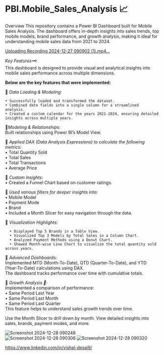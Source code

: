 # PBI.Mobile_Sales_Analysis 📈

Overview
This repository contains a Power BI Dashboard built for Mobile Sales Analysis. The dashboard offers in-depth insights into sales trends, top mobile models, brand performance, and growth analysis, making it ideal for understanding mobile sales data from 2021 to 2024.  


[Uploading Recording 2024-12-27 090902 (1).mp4…](https://github.com/user-attachments/assets/ca7ad828-0c57-44cc-96cf-4ec1f623bd05
)



*Key Features🗝️:*  
This dashboard is designed to provide visual and analytical insights into mobile sales performance across multiple dimensions.  


**Below are the key features that were implemented:**  




🔹 *Data Loading & Modeling:*   

    • Successfully loaded and transformed the dataset.  
    • Combined date fields into a single column for a streamlined analysis.  
    • Created a custom calendar for the years 2021-2024, ensuring detailed insights across multiple years.  


  

🔹*Modeling & Relationships:*  
    Built relationships using Power BI’s Model View.  





🔹 *Applied DAX (Data Analysis Expressions) to calculate the following metrics:*  
        • Total Quantity Sold  
        • Total Sales  
        • Total Transactions  
        • Average Price  




🔹 *Custom Insights:*  
      • Created a Funnel Chart based on customer ratings.




🔹 *Used various filters for deeper insights into:*    
        • Mobile Model  
        • Payment Mode  
        • Brand  
        • Included a Month Slicer for easy navigation through the data. 




🔹 *Visualization Highlights:*    

      • Displayed Top 5 Brands in a Table View.  
      • Visualized Top 3 Models by Total Sales in a Column Chart.  
      • Analyzed Payment Methods using a Donut Chart.  
      • Showed Month-wise Line Chart to visualize the total quantity sold across years.  



🔹 *Advanced Dashboards:*  
      Implemented MTD (Month-To-Date), QTD (Quarter-To-Date), and YTD (Year-To-Date) calculations using DAX.  
      The dashboard tracks performance over time with cumulative totals.




🔹 *Growth Analysis 🚀:*  
    Implemented a comparison of performance:  
        • Same Period Last Year  
        • Same Period Last Month  
        • Same Period Last Quarter    
    This feature helps to understand sales growth trends over time.


Use the Month Slicer to drill down by month.
View detailed insights into sales, brands, payment modes, and more.

![Screenshot 2024-12-28 090248](https://github.com/user-attachments/assets/3e025999-184e-4127-9ff3-ea8da52e07d1)  
![Screenshot 2024-12-28 090306](https://github.com/user-attachments/assets/22456fbc-7c9f-45f8-9c8b-d3fc23637e46)
![Screenshot 2024-12-28 090320](https://github.com/user-attachments/assets/7bd66aef-cd7b-496f-9890-5a7c97041a1f)  

https://www.linkedin.com/in/vishal-desai9/
